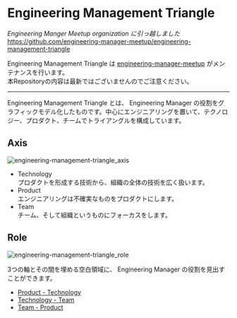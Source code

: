 # Engineering Management Triangle

*Engineering Manger Meetup organization に引っ越しました*  
https://github.com/engineering-manager-meetup/engineering-management-triangle

Engineering Management Triangle は [engineering-manager-meetup](https://github.com/engineering-manager-meetup) がメンテナンスを行います。  
本Repositoryの内容は最新ではございませんのでご注意ください。

***

Engineering Management Triangle とは、 Engineering Manager の役割をグラフィックモデル化したものです。中心にエンジニアリングを置いて、テクノロジー、プロダクト、チームでトライアングルを構成しています。

## Axis 

![engineering-management-triangle_axis](https://user-images.githubusercontent.com/10830352/60770178-1af19000-a113-11e9-8b1e-626b02614b44.jpg)

- Technology   
プロダクトを形成する技術から、組織の全体の技術を広く扱います。
- Product  
エンジニアリングは不確実なものをプロダクトにします。
- Team  
チーム、そして組織というものにフォーカスをします。

## Role

![engineering-management-triangle_role](https://user-images.githubusercontent.com/10830352/61178646-00944680-a62c-11e9-9945-42b8ca4456c6.jpg)

3つの軸とその間を埋める空白領域に、 Engineering Manager の役割を見出すことができます。

- [Product - Technology](/product-technology.md)
- [Technology - Team](technology-team.md)
- [Team - Product](team-product.md)
